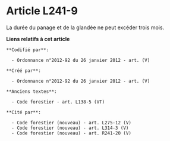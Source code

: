 # Article L241-9

La durée du panage et de la glandée ne peut excéder trois mois.

**Liens relatifs à cet article**

	**Codifié par**:

	  - Ordonnance n°2012-92 du 26 janvier 2012 - art. (V)

	**Créé par**:

	  - Ordonnance n°2012-92 du 26 janvier 2012 - art. (V)

	**Anciens textes**:

	  - Code forestier - art. L138-5 (VT)

	**Cité par**:

	  - Code forestier (nouveau) - art. L275-12 (V)
	  - Code forestier (nouveau) - art. L314-3 (V)
	  - Code forestier (nouveau) - art. R241-20 (V)
